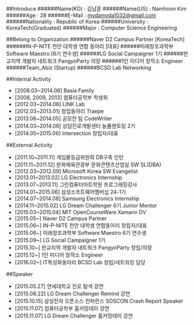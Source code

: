 ##Introduce
######Name(KO) : 김남훈
######Name(US) : Namhoon Kim
######Age : 28
######E-Mail : mydamyda1032@gmail.com
######Nationality : Republic of Korea
######University : KoreaTech(Graduated)
######Major : Computer Science Engineering

##Belong to Organization
######Naver D2 Campus Partner [KoreaTech]
######IN-P-NITE 천안 대학생 연합 동아리 [대표]
######미래창조과학부 Software Maestro [6기 연수생]
######LG Social Campaigner 1기
######판교지역 개발자 네트워크 PangyoParty 의장
######1인 미디어 창작소 Engineer
######Team_Abiz (Startup)
######BCSD Lab Networking


##Internal Activity
- [2008.03~2014.06] Basia Family
- [2008, 2009, 2013] 컴퓨터공학부 학생회
- [2012.03~2014.06] LINK Lab
- [2012.03~2013.01] 창업동아리 Traepe
- [2013.06~2014.05] 공모전 팀 CodeWriter
- [2014.03~2014.06] 상담진로개발센터 늘품멘토링 2기
- [2014.05~2015.06] Intersection 창립자/대표

##External Activity
- [2011.10~2011.11] 게임물등급위원회 DB구축 인턴
- [2011.11~2011.12] 문화체육관광부 문화콘텐츠산업실 SW SL(DBA)
- [2012.03~2012.09] Microsoft Korea SW Evangelist
- [2013.01~2013.02] LG Electronics Internship
- [2013.07~2013.11] 그린컴퓨터아트학원 프로그래밍강사
- [2014.01~2015.06] 삼성소프트웨어멤버십 24-1기
- [2014.07~2014.08] Samsung Electronics Internship
- [2014.11~2015.02] LG Dream Challenger 6기 Junior Mentor
- [2015.03~2015.04] MIT OpenCourseWare Xamarin DV
- [2015.05~] Naver D2 Campus Partner
- [2015.06~] IN-P-NITE 천안 대학생 연합동아리 창립자/대표
- [2015.06~] 미래창조과학부 Software Maestro 6기 연수생
- [2015.09~] LG Social Campaigner 1기
- [2015.10~] 판교지역 개발자 네트워크 PangyoParty 창립/의장
- [2015.12~] 1인 미디어 창작소 Engineer
- [2016.02~] IT특성화동아리 BCSD Lab 창립/네트워킹 담당

##Speaker
- [2015.05.27] 연세대학교 진로 탐색 강연
- [2015.08.22] LG Dream Challenger Remind 강연
- [2015.10.15] 삼성전자 오픈소스 컨퍼런스 SOSCON Crash Report Speaker
- [2015.11.07] 컴퓨터공학부 홈커밍데이 강연
- [2015.11.07] LG Dream Challenger 홈커밍데이 강연


